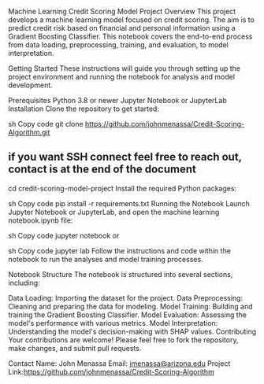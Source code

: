 Machine Learning Credit Scoring Model
Project Overview
This project develops a machine learning model focused on credit scoring. The aim is to predict credit risk based on financial and personal information using a Gradient Boosting Classifier. This notebook covers the end-to-end process from data loading, preprocessing, training, and evaluation, to model interpretation.

Getting Started
These instructions will guide you through setting up the project environment and running the notebook for analysis and model development.

Prerequisites
Python 3.8 or newer
Jupyter Notebook or JupyterLab
Installation
Clone the repository to get started:

sh
Copy code
git clone https://github.com/johnmenassa/Credit-Scoring-Algorithm.git
## if you want SSH connect feel free to reach out, contact is at the end of the document
cd credit-scoring-model-project
Install the required Python packages:

sh
Copy code
pip install -r requirements.txt
Running the Notebook
Launch Jupyter Notebook or JupyterLab, and open the machine learning notebook.ipynb file:

sh
Copy code
jupyter notebook
or

sh
Copy code
jupyter lab
Follow the instructions and code within the notebook to run the analyses and model training processes.

Notebook Structure
The notebook is structured into several sections, including:

Data Loading: Importing the dataset for the project.
Data Preprocessing: Cleaning and preparing the data for modeling.
Model Training: Building and training the Gradient Boosting Classifier.
Model Evaluation: Assessing the model's performance with various metrics.
Model Interpretation: Understanding the model's decision-making with SHAP values.
Contributing
Your contributions are welcome! Please feel free to fork the repository, make changes, and submit pull requests.



Contact
Name: John Menassa
Email: jmenassa@arizona.edu
Project Link:https://github.com/johnmenassa/Credit-Scoring-Algorithm